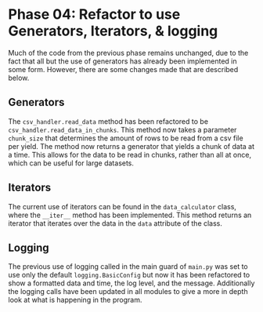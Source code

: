 # Phase 04: Refactor to use Generators, Iterators, & logging

Much of the code from the previous phase remains unchanged, due to the fact that all but the use of generators has already been implemented in some form. However, there are some changes made that are described below.

## Generators

The `csv_handler.read_data` method has been refactored to be `csv_handler.read_data_in_chunks`. This method now takes a parameter `chunk_size` that determines the amount of rows to be read from a csv file per yield. The method now returns a generator that yields a chunk of data at a time. This allows for the data to be read in chunks, rather than all at once, which can be useful for large datasets.

## Iterators

The current use of iterators can be found in the `data_calculator` class, where the `__iter__` method has been implemented. This method returns an iterator that iterates over the data in the `data` attribute of the class.

## Logging

The previous use of logging called in the main guard of `main.py` was set to use only the default `logging.BasicConfig` but now it has been refactored to show a formatted data and time, the log level, and the message. Additionally the logging calls have been updated in all modules to give a more in depth look at what is happening in the program.
